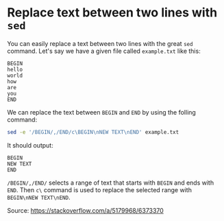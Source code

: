 # Replace text between two lines with `sed` 

You can easily replace a text between two lines with the great `sed` command.
Let's say we have a given file called `example.txt` like this:

```
BEGIN
hello
world
how
are
you
END
```

We can replace the text between `BEGIN` and `END` by using the folling command:

```bash
sed -e '/BEGIN/,/END/c\BEGIN\nNEW TEXT\nEND' example.txt
```

It should output:

```
BEGIN
NEW TEXT
END
```

`/BEGIN/,/END/` selects a range of text that starts with `BEGIN` and ends with `END`. Then `c\` command is used to replace the selected range with `BEGIN\nNEW TEXT\nEND`.

Source: https://stackoverflow.com/a/5179968/6373370 
